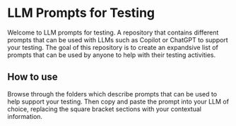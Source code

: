 # LLM Prompts for Testing

Welcome to LLM prompts for testing. A repository that contains different prompts that can be used with LLMs such as Copilot or ChatGPT to support your testing. The goal of this repository is to create an expandsive list of prompts that can be used by anyone to help with their testing activities.

## How to use

Browse through the folders which describe prompts that can be used to help support your testing. Then copy and paste the prompt into your LLM of choice, replacing the square bracket sections with your contextual information.
